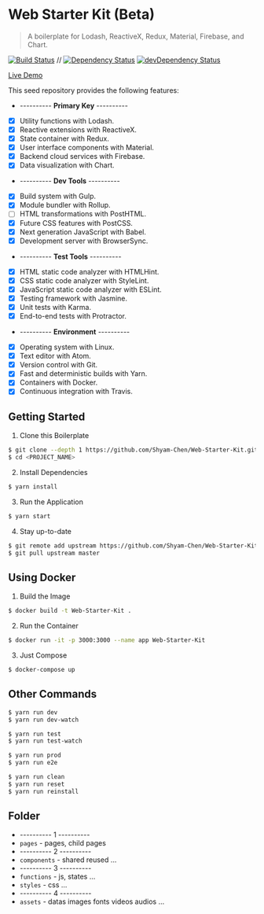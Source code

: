 # Web Starter Kit (Beta)

> A boilerplate for Lodash, ReactiveX, Redux, Material, Firebase, and Chart.

[![Build Status](https://travis-ci.org/Shyam-Chen/Web-Starter-Kit.svg?branch=master)](https://travis-ci.org/Shyam-Chen/Web-Starter-Kit)
 //
[![Dependency Status](https://david-dm.org/Shyam-Chen/Web-Starter-Kit.svg)](https://david-dm.org/Shyam-Chen/Web-Starter-Kit)
[![devDependency Status](https://david-dm.org/Shyam-Chen/Web-Starter-Kit/dev-status.svg)](https://david-dm.org/Shyam-Chen/Web-Starter-Kit?type=dev)

[Live Demo](https://test-1498d.firebaseapp.com/)

This seed repository provides the following features:
* ---------- **Primary Key** ----------
* [x] Utility functions with Lodash.
* [x] Reactive extensions with ReactiveX.
* [x] State container with Redux.
* [x] User interface components with Material.
* [x] Backend cloud services with Firebase.
* [x] Data visualization with Chart.
* ---------- **Dev Tools** ----------
* [x] Build system with Gulp.
* [x] Module bundler with Rollup.
* [ ] HTML transformations with PostHTML.
* [x] Future CSS features with PostCSS.
* [x] Next generation JavaScript with Babel.
* [x] Development server with BrowserSync.
* ---------- **Test Tools** ----------
* [x] HTML static code analyzer with HTMLHint.
* [x] CSS static code analyzer with StyleLint.
* [x] JavaScript static code analyzer with ESLint.
* [x] Testing framework with Jasmine.
* [x] Unit tests with Karma.
* [x] End-to-end tests with Protractor.
* ---------- **Environment** ----------
* [x] Operating system with Linux.
* [x] Text editor with Atom.
* [x] Version control with Git.
* [x] Fast and deterministic builds with Yarn.
* [x] Containers with Docker.
* [x] Continuous integration with Travis.

## Getting Started

1) Clone this Boilerplate
```bash
$ git clone --depth 1 https://github.com/Shyam-Chen/Web-Starter-Kit.git <PROJECT_NAME>
$ cd <PROJECT_NAME>
```

2) Install Dependencies
```bash
$ yarn install
```

3) Run the Application
```bash
$ yarn start
```

4) Stay up-to-date
```bash
$ git remote add upstream https://github.com/Shyam-Chen/Web-Starter-Kit.git
$ git pull upstream master
```

## Using Docker

1) Build the Image
```bash
$ docker build -t Web-Starter-Kit .
```

2) Run the Container
```bash
$ docker run -it -p 3000:3000 --name app Web-Starter-Kit
```

3) Just Compose
```bash
$ docker-compose up
```

## Other Commands

```bash
$ yarn run dev
$ yarn run dev-watch

$ yarn run test
$ yarn run test-watch

$ yarn run prod
$ yarn run e2e

$ yarn run clean
$ yarn run reset
$ yarn run reinstall
```

## Folder
* ---------- 1 ----------
* `pages` - pages, child pages
* ---------- 2 ----------
* `components` - shared reused ...
* ---------- 3 ----------
* `functions` - js, states ...
* `styles` - css ...
* ---------- 4 ----------
* `assets` - datas images fonts videos audios ...
